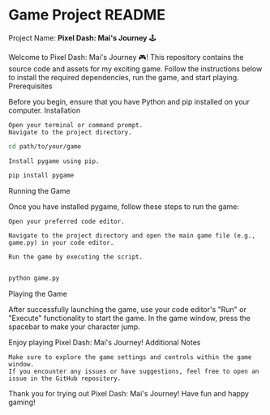 # Game Project README
Project Name: **Pixel Dash:  Mai's Journey** 🕹️

Welcome to Pixel Dash:  Mai's Journey 🎮! This repository contains the source code and assets for my exciting game. Follow the instructions below to install the required dependencies, run the game, and start playing.
Prerequisites

Before you begin, ensure that you have Python and pip installed on your computer.
Installation

    Open your terminal or command prompt.
    Navigate to the project directory.

```bash
cd path/to/your/game
```
    Install pygame using pip.
```bash
pip install pygame
```

Running the Game

Once you have installed pygame, follow these steps to run the game:

    Open your preferred code editor.

    Navigate to the project directory and open the main game file (e.g., game.py) in your code editor.

    Run the game by executing the script.

```bash

python game.py
```

Playing the Game

After successfully launching the game, use your code editor's "Run" or "Execute" functionality to start the game. In the game window, press the spacebar to make your character jump.

Enjoy playing Pixel Dash:  Mai's Journey!
Additional Notes

    Make sure to explore the game settings and controls within the game window.
    If you encounter any issues or have suggestions, feel free to open an issue in the GitHub repository.

Thank you for trying out Pixel Dash:  Mai's Journey! Have fun and happy gaming!
